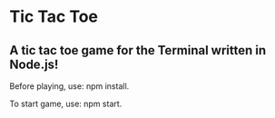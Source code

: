 # Tic Tac Toe

## A tic tac toe game for the Terminal written in Node.js!

Before playing, use: npm install.

To start game, use: npm start.